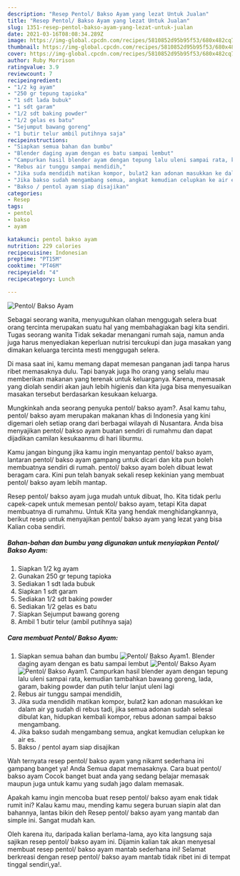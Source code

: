 ```yaml
---
description: "Resep Pentol/ Bakso Ayam yang lezat Untuk Jualan"
title: "Resep Pentol/ Bakso Ayam yang lezat Untuk Jualan"
slug: 1351-resep-pentol-bakso-ayam-yang-lezat-untuk-jualan
date: 2021-03-16T08:08:34.289Z
image: https://img-global.cpcdn.com/recipes/5810852d95b95f53/680x482cq70/pentol-bakso-ayam-foto-resep-utama.jpg
thumbnail: https://img-global.cpcdn.com/recipes/5810852d95b95f53/680x482cq70/pentol-bakso-ayam-foto-resep-utama.jpg
cover: https://img-global.cpcdn.com/recipes/5810852d95b95f53/680x482cq70/pentol-bakso-ayam-foto-resep-utama.jpg
author: Ruby Morrison
ratingvalue: 3.9
reviewcount: 7
recipeingredient:
- "1/2 kg ayam"
- "250 gr tepung tapioka"
- "1 sdt lada bubuk"
- "1 sdt garam"
- "1/2 sdt baking powder"
- "1/2 gelas es batu"
- "Sejumput bawang goreng"
- "1 butir telur ambil putihnya saja"
recipeinstructions:
- "Siapkan semua bahan dan bumbu"
- "Blender daging ayam dengan es batu sampai lembut"
- "Campurkan hasil blender ayam dengan tepung lalu uleni sampai rata, kemudian tambahkan bawang goreng, lada, garam, baking powder dan putih telur lanjut uleni lagi"
- "Rebus air tunggu sampai mendidih,"
- "Jika suda mendidih matikan kompor, bulat2 kan adonan masukkan ke dalam air yg sudah di rebus tadi, jika semua adonan sudah selesai dibulat kan, hidupkan kembali kompor, rebus adonan sampai bakso mengambang."
- "Jika bakso sudah mengambang semua, angkat kemudian celupkan ke air es."
- "Bakso / pentol ayam siap disajikan"
categories:
- Resep
tags:
- pentol
- bakso
- ayam

katakunci: pentol bakso ayam 
nutrition: 229 calories
recipecuisine: Indonesian
preptime: "PT15M"
cooktime: "PT46M"
recipeyield: "4"
recipecategory: Lunch

---
```



![Pentol/ Bakso Ayam](https://img-global.cpcdn.com/recipes/5810852d95b95f53/680x482cq70/pentol-bakso-ayam-foto-resep-utama.jpg)

Sebagai seorang wanita, menyuguhkan olahan menggugah selera buat orang tercinta merupakan suatu hal yang membahagiakan bagi kita sendiri. Tugas seorang  wanita Tidak sekadar menangani rumah saja, namun anda juga harus menyediakan keperluan nutrisi tercukupi dan juga masakan yang dimakan keluarga tercinta mesti menggugah selera.

Di masa  saat ini, kamu memang dapat memesan panganan jadi tanpa harus ribet memasaknya dulu. Tapi banyak juga lho orang yang selalu mau memberikan makanan yang terenak untuk keluarganya. Karena, memasak yang diolah sendiri akan jauh lebih higienis dan kita juga bisa menyesuaikan masakan tersebut berdasarkan kesukaan keluarga. 



Mungkinkah anda seorang penyuka pentol/ bakso ayam?. Asal kamu tahu, pentol/ bakso ayam merupakan makanan khas di Indonesia yang kini digemari oleh setiap orang dari berbagai wilayah di Nusantara. Anda bisa menyajikan pentol/ bakso ayam buatan sendiri di rumahmu dan dapat dijadikan camilan kesukaanmu di hari liburmu.

Kamu jangan bingung jika kamu ingin menyantap pentol/ bakso ayam, lantaran pentol/ bakso ayam gampang untuk dicari dan kita pun boleh membuatnya sendiri di rumah. pentol/ bakso ayam boleh dibuat lewat beragam cara. Kini pun telah banyak sekali resep kekinian yang membuat pentol/ bakso ayam lebih mantap.

Resep pentol/ bakso ayam juga mudah untuk dibuat, lho. Kita tidak perlu capek-capek untuk memesan pentol/ bakso ayam, tetapi Kita dapat membuatnya di rumahmu. Untuk Kita yang hendak menghidangkannya, berikut resep untuk menyajikan pentol/ bakso ayam yang lezat yang bisa Kalian coba sendiri.

<!--inarticleads1-->

##### Bahan-bahan dan bumbu yang digunakan untuk menyiapkan Pentol/ Bakso Ayam:

1. Siapkan 1/2 kg ayam
1. Gunakan 250 gr tepung tapioka
1. Sediakan 1 sdt lada bubuk
1. Siapkan 1 sdt garam
1. Sediakan 1/2 sdt baking powder
1. Sediakan 1/2 gelas es batu
1. Siapkan Sejumput bawang goreng
1. Ambil 1 butir telur (ambil putihnya saja)




<!--inarticleads2-->

##### Cara membuat Pentol/ Bakso Ayam:

1. Siapkan semua bahan dan bumbu
<img src="https://img-global.cpcdn.com/steps/4d79bf035a712736/160x128cq70/pentol-bakso-ayam-langkah-memasak-1-foto.jpg" alt="Pentol/ Bakso Ayam">1. Blender daging ayam dengan es batu sampai lembut
<img src="https://img-global.cpcdn.com/steps/3f10c8aa29721706/160x128cq70/pentol-bakso-ayam-langkah-memasak-2-foto.jpg" alt="Pentol/ Bakso Ayam"><img src="https://img-global.cpcdn.com/steps/1b9c92cc098f7442/160x128cq70/pentol-bakso-ayam-langkah-memasak-2-foto.jpg" alt="Pentol/ Bakso Ayam">1. Campurkan hasil blender ayam dengan tepung lalu uleni sampai rata, kemudian tambahkan bawang goreng, lada, garam, baking powder dan putih telur lanjut uleni lagi
1. Rebus air tunggu sampai mendidih,
1. Jika suda mendidih matikan kompor, bulat2 kan adonan masukkan ke dalam air yg sudah di rebus tadi, jika semua adonan sudah selesai dibulat kan, hidupkan kembali kompor, rebus adonan sampai bakso mengambang.
1. Jika bakso sudah mengambang semua, angkat kemudian celupkan ke air es.
1. Bakso / pentol ayam siap disajikan




Wah ternyata resep pentol/ bakso ayam yang nikamt sederhana ini gampang banget ya! Anda Semua dapat memasaknya. Cara buat pentol/ bakso ayam Cocok banget buat anda yang sedang belajar memasak maupun juga untuk kamu yang sudah jago dalam memasak.

Apakah kamu ingin mencoba buat resep pentol/ bakso ayam enak tidak rumit ini? Kalau kamu mau, mending kamu segera buruan siapin alat dan bahannya, lantas bikin deh Resep pentol/ bakso ayam yang mantab dan simple ini. Sangat mudah kan. 

Oleh karena itu, daripada kalian berlama-lama, ayo kita langsung saja sajikan resep pentol/ bakso ayam ini. Dijamin kalian tak akan menyesal membuat resep pentol/ bakso ayam mantab sederhana ini! Selamat berkreasi dengan resep pentol/ bakso ayam mantab tidak ribet ini di tempat tinggal sendiri,ya!.

